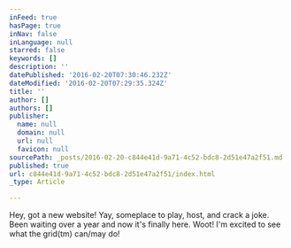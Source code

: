 ```yaml
---
inFeed: true
hasPage: true
inNav: false
inLanguage: null
starred: false
keywords: []
description: ''
datePublished: '2016-02-20T07:30:46.232Z'
dateModified: '2016-02-20T07:29:35.324Z'
title: ''
author: []
authors: []
publisher:
  name: null
  domain: null
  url: null
  favicon: null
sourcePath: _posts/2016-02-20-c844e41d-9a71-4c52-bdc8-2d51e47a2f51.md
published: true
url: c844e41d-9a71-4c52-bdc8-2d51e47a2f51/index.html
_type: Article

---
```

Hey, got a new website!  Yay, someplace to play, host, and crack a joke.  Been waiting over a year and now it's finally here.  Woot!  I'm excited to see what the grid(tm) can/may do!